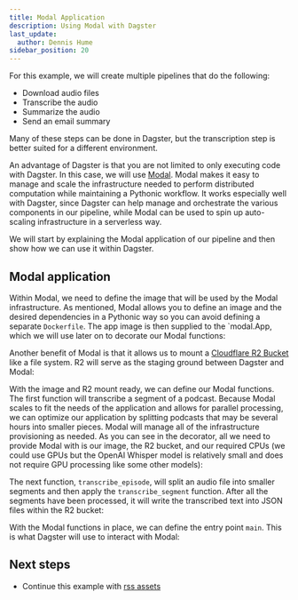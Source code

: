 ```yaml
---
title: Modal Application
description: Using Modal with Dagster
last_update:
  author: Dennis Hume
sidebar_position: 20
---
```


For this example, we will create multiple pipelines that do the following:

- Download audio files
- Transcribe the audio
- Summarize the audio
- Send an email summary

Many of these steps can be done in Dagster, but the transcription step is better suited for a different environment.

An advantage of Dagster is that you are not limited to only executing code with Dagster. In this case, we will use [Modal](https://modal.com/). Modal makes it easy to manage and scale the infrastructure needed to perform distributed computation while maintaining a Pythonic workflow. It works especially well with Dagster, since Dagster can help manage and orchestrate the various components in our pipeline, while Modal can be used to spin up auto-scaling infrastructure in a serverless way.

We will start by explaining the Modal application of our pipeline and then show how we can use it within Dagster.

## Modal application

Within Modal, we need to define the image that will be used by the Modal infrastructure. As mentioned, Modal allows you to define an image and the desired dependencies in a Pythonic way so you can avoid defining a separate `Dockerfile`. The app image is then supplied to the `modal.App, which we will use later on to decorate our Modal functions:

<CodeExample
  path="docs_projects/project_dagster_modal_pipes/modal_project/transcribe.py"
  language="python"
  startAfter="start_app"
  endBefore="end_app"
/>

Another benefit of Modal is that it allows us to mount a [Cloudflare R2 Bucket](https://developers.cloudflare.com/r2/buckets/) like a file system. R2 will serve as the staging ground between Dagster and Modal:

<CodeExample
  path="docs_projects/project_dagster_modal_pipes/modal_project/transcribe.py"
  language="python"
  startAfter="start_mount"
  endBefore="end_mount"
/>

With the image and R2 mount ready, we can define our Modal functions. The first function will transcribe a segment of a podcast. Because Modal scales to fit the needs of the application and allows for parallel processing, we can optimize our application by splitting podcasts that may be several hours into smaller pieces. Modal will manage all of the infrastructure provisioning as needed. As you can see in the decorator, all we need to provide Modal with is our image, the R2 bucket, and our required CPUs (we could use GPUs but the OpenAI Whisper model is relatively small and does not require GPU processing like some other models):

<CodeExample
  path="docs_projects/project_dagster_modal_pipes/modal_project/transcribe.py"
  language="python"
  startAfter="start_transcribe_segment"
  endBefore="end_transcribe_segment"
  title="project_dagster_modal_pipes/modal_project/transcribe.py"
/>

The next function, `transcribe_episode`, will split an audio file into smaller segments and then apply the `transcribe_segment` function. After all the segments have been processed, it will write the transcribed text into JSON files within the R2 bucket:

<CodeExample
  path="docs_projects/project_dagster_modal_pipes/modal_project/transcribe.py"
  language="python"
  startAfter="start_segment"
  endBefore="end_segment"
  title="project_dagster_modal_pipes/modal_project/transcribe.py"
/>

With the Modal functions in place, we can define the entry point `main`. This is what Dagster will use to interact with Modal:

<CodeExample
  path="docs_projects/project_dagster_modal_pipes/modal_project/transcribe.py"
  language="python"
  startAfter="start_main"
  endBefore="end_main"
  title="project_dagster_modal_pipes/modal_project/transcribe.py"
/>

## Next steps

- Continue this example with [rss assets](/examples/modal/rss-assets)
